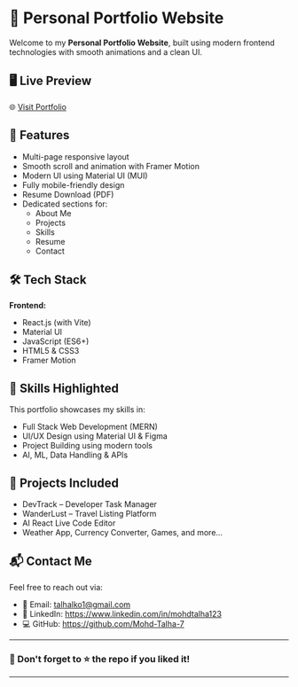# 🚀 Personal Portfolio Website

Welcome to my **Personal Portfolio Website**, built using modern frontend technologies with smooth animations and a clean UI.

## 🖥️ Live Preview

🌐 [Visit Portfolio](https://your-portfolio-link.com)

## 📌 Features

- Multi-page responsive layout
- Smooth scroll and animation with Framer Motion
- Modern UI using Material UI (MUI)
- Fully mobile-friendly design
- Resume Download (PDF)
- Dedicated sections for:
  - About Me
  - Projects
  - Skills
  - Resume
  - Contact

## 🛠️ Tech Stack

**Frontend:**
- React.js (with Vite)
- Material UI
- JavaScript (ES6+)
- HTML5 & CSS3
- Framer Motion

## 🧠 Skills Highlighted

This portfolio showcases my skills in:

- Full Stack Web Development (MERN)
- UI/UX Design using Material UI & Figma
- Project Building using modern tools
- AI, ML, Data Handling & APIs

## 📂 Projects Included

- DevTrack – Developer Task Manager
- WanderLust – Travel Listing Platform
- AI React Live Code Editor
- Weather App, Currency Converter, Games, and more...

## 📬 Contact Me

Feel free to reach out via:

- 📧 Email: talhalko1@gmail.com 
- 💼 LinkedIn: https://www.linkedin.com/in/mohdtalha123
- 💻 GitHub: https://github.com/Mohd-Talha-7

---

### 📣 Don't forget to ⭐️ the repo if you liked it!

---